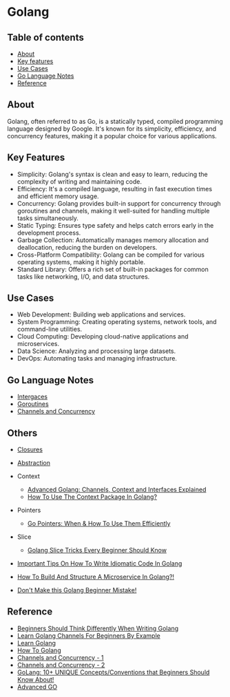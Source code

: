 # Golang 



## Table of contents
 - [About](#about)
 - [Key features](#features)
 - [Use Cases](#use-case)
 - [Go Language Notes](#note)
 - [Reference](#reference)


## About <a name = "about"></a>
Golang, often referred to as Go, is a statically typed, compiled programming language designed by Google. It's known for its simplicity, efficiency, and concurrency features, making it a popular choice for various applications.

## Key Features <a name = "features"></a>
 - Simplicity: Golang's syntax is clean and easy to learn, reducing the complexity of writing and maintaining code.
 - Efficiency: It's a compiled language, resulting in fast execution times and efficient memory usage.
 - Concurrency: Golang provides built-in support for concurrency through goroutines and channels, making it well-suited for handling multiple tasks simultaneously.
 - Static Typing: Ensures type safety and helps catch errors early in the development process.
 - Garbage Collection: Automatically manages memory allocation and deallocation, reducing the burden on developers.
 - Cross-Platform Compatibility: Golang can be compiled for various operating systems, making it highly portable.
 - Standard Library: Offers a rich set of built-in packages for common tasks like networking, I/O, and data structures.

## Use Cases <a name = "use-case"></a>
 - Web Development: Building web applications and services.
 - System Programming: Creating operating systems, network tools, and command-line utilities.
 - Cloud Computing: Developing cloud-native applications and microservices.
 - Data Science: Analyzing and processing large datasets.
 - DevOps: Automating tasks and managing infrastructure.

## Go Language Notes <a name = "notes"></a>
 - [Intergaces](features/Interfaces.md)
 - [Goroutines](features/Goroutines.md)
 - [Channels and Concurrency](features/Channels%20and%20Concurrency.md)

## Others 
 - [Closures](https://www.youtube.com/watch?v=jHd0FczIjAE&list=PL7g1jYj15RUMMCMDYPyZHN3CaWbt3Rl5y&index=1)
 - [Abstraction](https://www.youtube.com/watch?v=CRY4_-p5FgM&list=PL7g1jYj15RUMMCMDYPyZHN3CaWbt3Rl5y&index=5)
 - Context
    - [Advanced Golang: Channels, Context and Interfaces Explained](https://www.youtube.com/watch?v=VkGQFFl66X4)
    - [How To Use The Context Package In Golang?](https://www.youtube.com/watch?v=kaZOXRqFPCw)
 - Pointers
    - [Go Pointers: When & How To Use Them Efficiently](https://www.youtube.com/watch?v=3WsEDZRif6U)
 - Slice
    - [Golang Slice Tricks Every Beginner Should Know](https://www.youtube.com/watch?v=AL_C9nF_0ss)
  
 - [Important Tips On How To Write Idiomatic Code In Golang](https://www.youtube.com/watch?v=9cJHCoSxbn8)
 - [How To Build And Structure A Microservice In Golang?!](https://www.youtube.com/watch?v=sqj4UzN4OpU)
 - [Don't Make this Golang Beginner Mistake!](https://www.youtube.com/watch?v=M9h6KGFRRwE)

## Reference <a name = "reference"></a>
  - [Beginners Should Think Differently When Writing Golang](https://www.youtube.com/watch?v=PyDMqgOkiR8)
  - [Learn Golang Channels For Beginners By Example](https://www.youtube.com/watch?v=z75DKfOfDA4&list=PL0xRBLFXXsP5cru52B5GAQmIrTTAL8A66)
  - [Learn Golang ](https://www.youtube.com/watch?v=z75DKfOfDA4&list=PL0xRBLFXXsP5cru52B5GAQmIrTTAL8A66)
  - [How To Golang](https://www.youtube.com/watch?v=-gW7oSFxT2I&list=PL0xRBLFXXsP7-0IVCmoo2FEWBrQzfH2l8)
  - [Channels and Concurrency - 1](https://www.youtube.com/watch?v=qyM8Pi1KiiM)
  - [Channels and Concurrency - 2](https://www.youtube.com/watch?v=wELNUHb3kuA)
  - [GoLang: 10+ UNIQUE Concepts/Conventions that Beginners Should Know About!](https://www.youtube.com/watch?v=CK5rLpZk5A8)
  - [Advanced GO ](https://www.youtube.com/watch?v=jHd0FczIjAE&list=PL7g1jYj15RUMMCMDYPyZHN3CaWbt3Rl5y)








